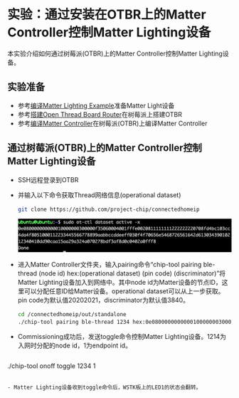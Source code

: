 # 实验：通过安装在OTBR上的Matter Controller控制Matter Lighting设备

本实验介绍如何通过树莓派(OTBR)上的Matter Controller控制Matter Lighting设备。


## 实验准备
- 参考[编译Matter Lighting Example](编译MatterLightingExample.md)准备Matter Light设备
- 参考[搭建Open Thread Board Router](搭建OpenThreadBoardRouter.md)在树莓派上搭建OTBR
- 参考[编译Matter Controller](编译MatterController.md)在树莓派(OTBR)上编译Matter Controller

## 通过树莓派(OTBR)上的Matter Controller控制Matter Lighting设备
- SSH远程登录到OTBR
- 并输入以下命令获取Thread网络信息(operational dataset)

  ```bash
  git clone https://github.com/project-chip/connectedhomeip
  ```
  ![Image](docs/dataset.png)
- 进入Matter Controller文件夹，输入pairing命令“chip-tool pairing ble-thread (node id) hex:(operational dataset) (pin code) (discriminator)”将Matter Lighting设备加入到网络中。其中node id为Matter设备的节点ID，这里可以分配任意ID给Matter设备。operational dataset可以从上一步获取。pin code为默认值20202021，discriminator为默认值3840。

  ```bash
  cd /connectedhomeip/out/standalone
  ./chip-tool pairing ble-thread 1234 hex:0e080000000000010000000300000f35060004001fffe0020811111111222222220708fd4bc103cc4da4f8051000112233445566778899aabbccddeeff030f4f70656e5468726561642d61303439010212340410dd90caa15aa29a324a070278bdf3af8d0c0402a0fff8 20202021 3840
  ```
  
- Commissioning成功后，发送toggle命令控制Matter Lighting设备。1214为入网时分配的node id，1为endpoint id。

  ```bash
./chip-tool onoff toggle 1234 1
  ```  
 
- Matter Lighting设备收到toggle命令后，WSTK板上的LED1的状态会翻转。
 

